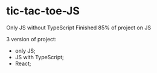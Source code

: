 # tic-tac-toe-JS
Only JS without TypeScript
Finished 85% of project on JS

3 version of project:
- only JS;
- JS with TypeScript;
- React;
